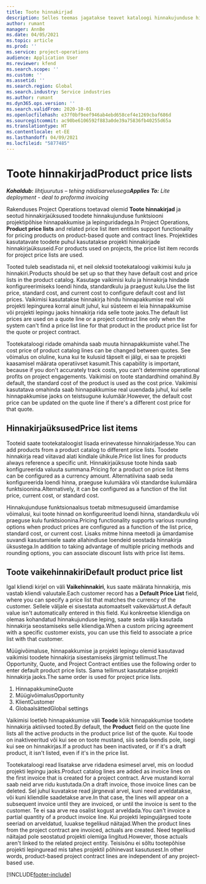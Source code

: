 ```yaml
---
title: Toote hinnakirjad
description: Selles teemas jagatakse teavet kataloogi hinnakujunduse hinnakirjade kohta, mida kasutatakse projekti hinnapakkumiste ja lepingute jaoks.
author: rumant
manager: AnnBe
ms.date: 04/05/2021
ms.topic: article
ms.prod: ''
ms.service: project-operations
audience: Application User
ms.reviewer: kfend
ms.search.scope: ''
ms.custom: ''
ms.assetid: ''
ms.search.region: Global
ms.search.industry: Service industries
ms.author: rumant
ms.dyn365.ops.version: ''
ms.search.validFrom: 2020-10-01
ms.openlocfilehash: e37f0bf9eef946ab4ebd658cef4e1269cbaf686d
ms.sourcegitcommit: ac90be6106592f883a0de39a75836fb40255d65a
ms.translationtype: HT
ms.contentlocale: et-EE
ms.lasthandoff: 04/09/2021
ms.locfileid: "5877485"
---
```

# <a name="product-price-lists"></a><span data-ttu-id="ea391-103">Toote hinnakirjad</span><span class="sxs-lookup"><span data-stu-id="ea391-103">Product price lists</span></span>

<span data-ttu-id="ea391-104">_**Kohaldub:** lihtjuurutus – tehing näidisarvelusega_</span><span class="sxs-lookup"><span data-stu-id="ea391-104">_**Applies To:** Lite deployment - deal to proforma invoicing_</span></span>

 <span data-ttu-id="ea391-105">Rakenduses Project Operations toetavad olemid **Toote hinnakirjad** ja seotud hinnakirjaüksused toodete hinnakujunduse funktsiooni projektipõhise hinnapakkumise ja lepinguridadega.</span><span class="sxs-lookup"><span data-stu-id="ea391-105">In Project Operations, **Product price lists** and related price list item entities support functionality for pricing products on product-based quote and contract lines.</span></span> <span data-ttu-id="ea391-106">Projektides kasutatavate toodete puhul kasutatakse projekti hinnakirjade hinnakirjaüksuseid.</span><span class="sxs-lookup"><span data-stu-id="ea391-106">For products used on projects, the price list item records for project price lists are used.</span></span> 

<span data-ttu-id="ea391-107">Tooted tuleb seadistada nii, et neil oleksid tootekataloogi vaikimisi kulu ja hinnakiri.</span><span class="sxs-lookup"><span data-stu-id="ea391-107">Products should be set up so that they have default cost and price lists in the product catalog.</span></span> <span data-ttu-id="ea391-108">Kasutage vaikimisi kulu ja hinnakirja hindade konfigureerimiseks loendi hinda, standardkulu ja praegust kulu.</span><span class="sxs-lookup"><span data-stu-id="ea391-108">Use the list price, standard cost, and current cost to configure default cost and list prices.</span></span> <span data-ttu-id="ea391-109">Vaikimisi kasutatakse hinnakirja hindu hinnapakkumise real või projekti lepingurea korral ainult juhul, kui süsteem ei leia hinnapakkumise või projekti lepingu jaoks hinnakirja rida selle toote jaoks.</span><span class="sxs-lookup"><span data-stu-id="ea391-109">The default list prices are used on a quote line or a project contract line only when the system can't find a price list line for that product in the product price list for the quote or project contract.</span></span>

<span data-ttu-id="ea391-110">Tootekataloogi ridade omahinda saab muuta hinnapakkumiste vahel.</span><span class="sxs-lookup"><span data-stu-id="ea391-110">The cost price of product catalog lines can be changed between quotes.</span></span> <span data-ttu-id="ea391-111">See võimalus on oluline, kuna kui te kulusid täpselt ei jälgi, ei saa te projekti kaasamisel määrata operatiivset kasumit.</span><span class="sxs-lookup"><span data-stu-id="ea391-111">This capability is important, because if you don't accurately track costs, you can't determine operational profits on project engagements.</span></span> <span data-ttu-id="ea391-112">Vaikimisi on toote standardhind omahind.</span><span class="sxs-lookup"><span data-stu-id="ea391-112">By default, the standard cost of the product is used as the cost price.</span></span> <span data-ttu-id="ea391-113">Vaikimisi kasutatava omahinda saab hinnapakkumise real uuendada juhul, kui selle hinnapakkumise jaoks on teistsugune kulumäär.</span><span class="sxs-lookup"><span data-stu-id="ea391-113">However, the default cost price can be updated on the quote line if there's a different cost price for that quote.</span></span>

## <a name="price-list-items"></a><span data-ttu-id="ea391-114">Hinnakirjaüksused</span><span class="sxs-lookup"><span data-stu-id="ea391-114">Price list items</span></span>

<span data-ttu-id="ea391-115">Tooteid saate tootekataloogist lisada erinevatesse hinnakirjadesse.</span><span class="sxs-lookup"><span data-stu-id="ea391-115">You can add products from a product catalog to different price lists.</span></span> <span data-ttu-id="ea391-116">Toodete hinnakirja read viitavad alati kindlale ühikule.</span><span class="sxs-lookup"><span data-stu-id="ea391-116">Price list lines for products always reference a specific unit.</span></span> <span data-ttu-id="ea391-117">Hinnakirjaüksuse toote hinda saab konfigureerida valuuta summana.</span><span class="sxs-lookup"><span data-stu-id="ea391-117">Pricing for a product on price list items can be configured as a currency amount.</span></span> <span data-ttu-id="ea391-118">Alternatiivina saab seda konfigureerida loendi hinna, praeguse kulumäära või standardse kulumäära funktsioonina.</span><span class="sxs-lookup"><span data-stu-id="ea391-118">Alternatively, it can be configured as a function of the list price, current cost, or standard cost.</span></span>

<span data-ttu-id="ea391-119">Hinnakujunduse funktsionaalsus toetab mitmesuguseid ümardamise võimalusi, kui toote hinnad on konfigureeritud loendi hinna, standardkulu või praeguse kulu funktsioonina.</span><span class="sxs-lookup"><span data-stu-id="ea391-119">Pricing functionality supports various rounding options when product prices are configured as a function of the list price, standard cost, or current cost.</span></span> <span data-ttu-id="ea391-120">Lisaks mitme hinna meetodi ja ümardamise suvandi kasutamisele saate allahindluse loendeid seostada hinnakirja üksustega.</span><span class="sxs-lookup"><span data-stu-id="ea391-120">In addition to taking advantage of multiple pricing methods and rounding options, you can associate discount lists with price list items.</span></span> 

 
## <a name="default-product-price-list"></a><span data-ttu-id="ea391-121">Toote vaikehinnakiri</span><span class="sxs-lookup"><span data-stu-id="ea391-121">Default product price list</span></span>
<span data-ttu-id="ea391-122">Igal kliendi kirjel on väli **Vaikehinnakiri**, kus saate määrata hinnakirja, mis vastab kliendi valuutale.</span><span class="sxs-lookup"><span data-stu-id="ea391-122">Each customer record has a **Default Price List** field, where you can specify a price list that matches the currency of the customer.</span></span> <span data-ttu-id="ea391-123">Sellele väljale ei sisestata automaatselt vaikeväärtust.</span><span class="sxs-lookup"><span data-stu-id="ea391-123">A default value isn't automatically entered in this field.</span></span> <span data-ttu-id="ea391-124">Kui konkreetse kliendiga on olemas kohandatud hinnakujunduse leping, saate seda välja kasutada hinnakirja seostamiseks selle kliendiga.</span><span class="sxs-lookup"><span data-stu-id="ea391-124">When a custom pricing agreement with a specific customer exists, you can use this field to associate a price list with that customer.</span></span>

<span data-ttu-id="ea391-125">Müügivõimaluse, hinnapakkumise ja projekti lepingu olemid kasutavad vaikimisi toodete hinnakirja sisestamiseks järgmist tellimust.</span><span class="sxs-lookup"><span data-stu-id="ea391-125">The Opportunity, Quote, and Project Contract entities use the following order to enter default product price lists.</span></span> <span data-ttu-id="ea391-126">Sama tellimust kasutatakse projekti hinnakirja jaoks.</span><span class="sxs-lookup"><span data-stu-id="ea391-126">The same order is used for project price lists.</span></span>

1.  <span data-ttu-id="ea391-127">Hinnapakkumine</span><span class="sxs-lookup"><span data-stu-id="ea391-127">Quote</span></span>
2.  <span data-ttu-id="ea391-128">Müügivõimalus</span><span class="sxs-lookup"><span data-stu-id="ea391-128">Opportunity</span></span>
3.  <span data-ttu-id="ea391-129">Klient</span><span class="sxs-lookup"><span data-stu-id="ea391-129">Customer</span></span>
4.  <span data-ttu-id="ea391-130">Globaalsätted</span><span class="sxs-lookup"><span data-stu-id="ea391-130">Global settings</span></span> 

<span data-ttu-id="ea391-131">Vaikimisi loetleb hinnapakkumise väli **Toode** kõik hinnapakkumise toodete hinnakirja aktiivsed tooted.</span><span class="sxs-lookup"><span data-stu-id="ea391-131">By default, the **Product** field on the quote line lists all the active products in the product price list of the quote.</span></span> <span data-ttu-id="ea391-132">Kui toode on inaktiveeritud või kui see on toote mustand, siis seda loendis pole, isegi kui see on hinnakirjas.</span><span class="sxs-lookup"><span data-stu-id="ea391-132">If a product has been inactivated, or if it's a draft product, it isn't listed, even if it's in the price list.</span></span> 

<span data-ttu-id="ea391-133">Tootekataloogi read lisatakse arve ridadena esimesel arvel, mis on loodud projekti lepingu jaoks.</span><span class="sxs-lookup"><span data-stu-id="ea391-133">Product catalog lines are added as invoice lines on the first invoice that is created for a project contract.</span></span> <span data-ttu-id="ea391-134">Arve mustandi korral saab neid arve ridu kustutada.</span><span class="sxs-lookup"><span data-stu-id="ea391-134">On a draft invoice, those invoice lines can be deleted.</span></span> <span data-ttu-id="ea391-135">Sel juhul kuvatakse read järgneval arvel, kuni need arveldatakse, või kuni kliendile saadetakse arve.</span><span class="sxs-lookup"><span data-stu-id="ea391-135">In that case, the lines will appear on a subsequent invoice until they are invoiced, or until the invoice is sent to the customer.</span></span> <span data-ttu-id="ea391-136">Te ei saa arve rea osalist kogust arveldada.</span><span class="sxs-lookup"><span data-stu-id="ea391-136">You can't invoice a partial quantity of a product invoice line.</span></span> <span data-ttu-id="ea391-137">Kui projekti lepingujärgsed toote seeriad on arveldatud, luuakse tegelikud näitajad.</span><span class="sxs-lookup"><span data-stu-id="ea391-137">When the product lines from the project contract are invoiced, actuals are created.</span></span> <span data-ttu-id="ea391-138">Need tegelikud näitajad pole seostatud projekti olemiga lingitud.</span><span class="sxs-lookup"><span data-stu-id="ea391-138">However, those actuals aren't linked to the related project entity.</span></span> <span data-ttu-id="ea391-139">Teisisõnu ei sõltu tootepõhise projekti lepinguread mis tahes projektil põhinevast kasutusest.</span><span class="sxs-lookup"><span data-stu-id="ea391-139">In other words, product-based project contract lines are independent of any project-based use.</span></span> 


[!INCLUDE[footer-include](../includes/footer-banner.md)]
